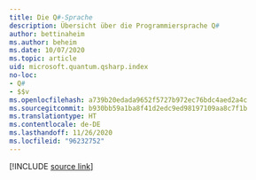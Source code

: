 ```yaml
---
title: Die Q#-Sprache
description: Übersicht über die Programmiersprache Q#
author: bettinaheim
ms.author: beheim
ms.date: 10/07/2020
ms.topic: article
uid: microsoft.quantum.qsharp.index
no-loc:
- Q#
- $$v
ms.openlocfilehash: a739b20edada9652f5727b972ec76bdc4aed2a4c
ms.sourcegitcommit: b930bb59a1ba8f41d2edc9ed98197109aa8c7f1b
ms.translationtype: HT
ms.contentlocale: de-DE
ms.lasthandoff: 11/26/2020
ms.locfileid: "96232752"
---
```

<!---
# Q# language
-->

[!INCLUDE [source link](~/includes/qsharp-language/Specifications/Language/readme.md)]
